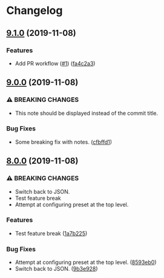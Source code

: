 # Changelog

## [9.1.0](https://github.com/amannn/semantic-release-test/compare/v9.0.0...v9.1.0) (2019-11-08)


### Features

* Add PR workflow ([#1](https://github.com/amannn/semantic-release-test/issues/1)) ([fa4c2a3](https://github.com/amannn/semantic-release-test/commit/fa4c2a3cb6d00111f4b6f4aeda896c86e57155c3))

## [9.0.0](https://github.com/amannn/semantic-release-test/compare/v8.0.0...v9.0.0) (2019-11-08)


### ⚠ BREAKING CHANGES

* This note should be displayed instead of the commit title.

### Bug Fixes

* Some breaking fix with notes. ([cfbffd1](https://github.com/amannn/semantic-release-test/commit/cfbffd191ecfff7b226e81e1d218191d163759a4))

## [8.0.0](https://github.com/amannn/semantic-release-test/compare/v7.0.0...v8.0.0) (2019-11-08)


### ⚠ BREAKING CHANGES

* Switch back to JSON.
* Test feature break
* Attempt at configuring preset at the top level.

### Features

* Test feature break ([1a7b225](https://github.com/amannn/semantic-release-test/commit/1a7b225e6207f6640c722bc3c236ab232e7c074f))


### Bug Fixes

* Attempt at configuring preset at the top level. ([8593eb0](https://github.com/amannn/semantic-release-test/commit/8593eb0567dcea4ba86ca063d969cd9de358a8bb))
* Switch back to JSON. ([9b3e928](https://github.com/amannn/semantic-release-test/commit/9b3e9282c23f80729435d84c43e3a1b7ad6b33d3))
